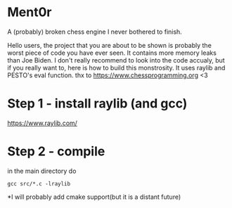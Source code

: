 # Ment0r
A (probably) broken chess engine I never bothered to finish.

Hello users, the project that you are about to be shown is probably the worst piece of code you have ever seen.
It contains more memory leaks than Joe Biden.
I don't really recommend to look into the code accualy, but if you really want to, here is how to build this monstrosity.
It uses raylib and PESTO's eval function. thx to https://www.chessprogramming.org <3

# Step 1 - install raylib (and gcc)
https://www.raylib.com/
# Step 2 - compile
in the main directory do

```gcc src/*.c -lraylib```

*I will probably add cmake support(but it is a distant future)
